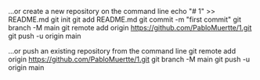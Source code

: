 …or create a new repository on the command line
echo "# 1" >> README.md
git init
git add README.md
git commit -m "first commit"
git branch -M main
git remote add origin https://github.com/PabloMuertte/1.git
git push -u origin main

…or push an existing repository from the command line
git remote add origin https://github.com/PabloMuertte/1.git
git branch -M main
git push -u origin main
